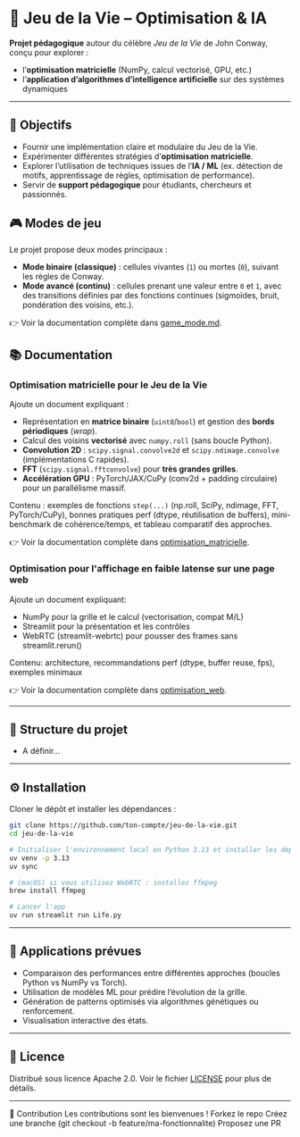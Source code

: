 # 🧬 Jeu de la Vie – Optimisation & IA

**Projet pédagogique** autour du célèbre *Jeu de la Vie* de John Conway, conçu pour explorer :  
- l’**optimisation matricielle** (NumPy, calcul vectorisé, GPU, etc.)  
- l’**application d’algorithmes d’intelligence artificielle** sur des systèmes dynamiques  

---

## 🚀 Objectifs

- Fournir une implémentation claire et modulaire du Jeu de la Vie.  
- Expérimenter différentes stratégies d’**optimisation matricielle**.  
- Explorer l’utilisation de techniques issues de l’**IA / ML** (ex. détection de motifs, apprentissage de règles, optimisation de performance).  
- Servir de **support pédagogique** pour étudiants, chercheurs et passionnés.  


## 🎮 Modes de jeu

Le projet propose deux modes principaux :  

- **Mode binaire (classique)** : cellules vivantes (`1`) ou mortes (`0`), suivant les règles de Conway.  
- **Mode avancé (continu)** : cellules prenant une valeur entre `0` et `1`, avec des transitions définies par des fonctions continues (sigmoïdes, bruit, pondération des voisins, etc.).  

👉 Voir la documentation complète dans [game_mode.md](./game_mode.md).



## 📚 Documentation

### Optimisation matricielle pour le Jeu de la Vie
Ajoute un document expliquant :
- Représentation en **matrice binaire** (`uint8`/`bool`) et gestion des **bords périodiques** (*wrap*).
- Calcul des voisins **vectorisé** avec `numpy.roll` (sans boucle Python).
- **Convolution 2D** : `scipy.signal.convolve2d` et `scipy.ndimage.convolve` (implémentations C rapides).
- **FFT** (`scipy.signal.fftconvolve`) pour **très grandes grilles**.
- **Accélération GPU** : PyTorch/JAX/CuPy (conv2d + padding circulaire) pour un parallélisme massif.

Contenu : exemples de fonctions `step(...)` (np.roll, SciPy, ndimage, FFT, PyTorch/CuPy), bonnes pratiques perf (dtype, réutilisation de buffers), mini-benchmark de cohérence/temps, et tableau comparatif des approches.

👉 Voir la documentation complète dans [optimisation_matricielle](./optimisation_matricielle.md).


### Optimisation pour l'affichage en faible latense sur une page web
Ajoute un document expliquant:
- NumPy pour la grille et le calcul (vectorisation, compat M/L)
- Streamlit pour la présentation et les contrôles
- WebRTC (streamlit-webrtc) pour pousser des frames sans streamlit.rerun()

Contenu: architecture, recommandations perf (dtype, buffer reuse, fps), exemples minimaux

👉 Voir la documentation complète dans [optimisation_web](./optimisation_web.md).

---

## 📂 Structure du projet

- A définir...

---

## ⚙️ Installation

Cloner le dépôt et installer les dépendances :

```bash
git clone https://github.com/ton-compte/jeu-de-la-vie.git
cd jeu-de-la-vie

# Initialiser l'environnement local en Python 3.13 et installer les deps
uv venv -p 3.13
uv sync

# (macOS) si vous utilisez WebRTC : installez ffmpeg
brew install ffmpeg

# Lancer l'app
uv run streamlit run Life.py
```

---

## 🧪 Applications prévues

 - Comparaison des performances entre différentes approches (boucles Python vs NumPy vs Torch).
 - Utilisation de modèles ML pour prédire l’évolution de la grille.
 - Génération de patterns optimisés via algorithmes génétiques ou renforcement.
 - Visualisation interactive des états.

---

## 📜 Licence
Distribué sous licence Apache 2.0.
Voir le fichier [LICENSE](./LICENSE) pour plus de détails.

---

🤝 Contribution
Les contributions sont les bienvenues !
Forkez le repo
Créez une branche (git checkout -b feature/ma-fonctionnalite)
Proposez une PR
